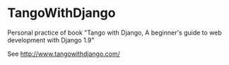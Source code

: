 # TangoWithDjango

Personal practice of book "Tango with Django, A beginner's guide to web development with Django 1.9"

See http://www.tangowithdjango.com/
